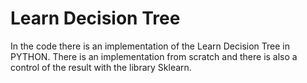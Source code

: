 # Learn Decision Tree

In the code there is an implementation of the Learn Decision Tree in PYTHON.
There is an implementation from scratch and there is also a control of the result with the library Sklearn.



